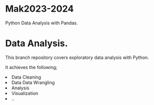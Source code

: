 # Mak2023-2024

Python Data Analysis with Pandas.

# Data Analysis.

This branch repository covers exploratory data analysis with Python.

It achieves the following;
<li>Data Cleaning</li>
<li>Data Data Wrangling</li>
<li>Analysis</li>
<li>Visualization</li>
<li>..</li>
